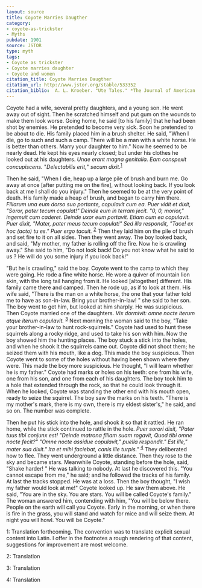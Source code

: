 ```yaml
---
layout: source
title: Coyote Marries Daugther
category: 
- coyote-as-trickster 
- Myths
pubdate: 1901
source: JSTOR
type: myth
tags:
- Coyote as trickster
- Coyote marries daughter 
- Coyote and women 
citation_title: Coyote Marries Daugther
citation_url: http://www.jstor.org/stable/533352
citation_biblio:  A. L. Kroeber. "Ute Tales." *The Journal of American Folklore* Vol. 14 No. 55 (1901). pp. 252-285.
---
```


Coyote had a wife, several pretty daughters, and a young son. He went away out of sight. Then he scratched himself and put gum on the wounds to make them look worse. Going home, he said [to his family] that he had been shot by enemies. He pretended to become very sick. Soon he pretended to be about to die. His family placed him in a brush shelter. He said, "When I die, go to such and such a camp. There will be a man with a white horse. He is better than others. Marry your daughter to him." Now he seemed to be nearly dead. He kept his eyes nearly closed; but under his clothes he looked out at his daughters. *Unae erant magna genitalia. Eam conspexit concupiscens.* "*Delectabilis erit,*" *secum dixit.*<sup>[1](#myfootnote1)</sup>

Then he said, "When I die, heap up a large pile of brush and burn me. Go away at once [after putting me on the fire], without looking back. If you look back at me I shall do you injury." Then he seemed to be at the very point of death. His family made a heap of brush, and began to carry him there. *Filiarum una eum dorso suo portante, copulavit cum ea. Puer vidit et dixit, "Soror, pater tecum copulat!" Deinde eum in terram jecit. "0, 0, morior," ingemuit cum caderet. Deinde uxor eum portavit. Etiam cum ea copulavit. Puer dixit, "Mater, pater meus tecum copulat!" Sed illa respondit, "Tace! ex hoc (acto) tu es." Puer ergo tacuit.* <sup>[2](#myfootnote2)</sup> Then they laid him on the pile of brush and set fire to it on all sides. Then they went away. The boy looked back, and said, "My mother, my father is rolling off the fire. Now he is crawling away." She said to him, "Do not look back! Do you not know what he said to us ? He will do you some injury if you look back!"

"But he is crawling," said the boy. Coyote went to the camp to which they were going. He rode a fine white horse. He wore a quiver of mountain lion skin, with the long tail hanging from it. He looked [altogether] different. His family came there and camped. Then he rode up, as if to look at them. His wife said, "There is the man on a white horse, the one that your father told me to have as son-in-law. Bring your brother-in-law! " she said to her son. The boy went to get him, but looked at him sharply. He was suspicious. Then Coyote married one of the daughters. *Vix dormivit: omne nocte iterum atque iterum copulavit.* <sup>[3](#myfootnote3)</sup>  Next morning the woman said to the boy, "Take your brother-in-law to hunt rock-squirrels." Coyote had used to hunt these squirrels along a rocky ridge, and used to take his son with him. Now the boy showed him the hunting places. The boy stuck a stick into the holes, and when he shook it the squirrels came out. Coyote did not shoot them; he seized them with his mouth, like a dog. This made the boy suspicious. Then Coyote went to some of the holes without having been shown where they were. This made the boy more suspicious. He thought, "I will learn whether he is my father." Coyote had marks or holes on his teeth: one from his wife, one from his son, and one from each of his daughters. The boy took him to a hole that extended through the rock, so that he could look through it. When he looked, Coyote was standing the other end with his mouth open, ready to seize the squirrel. The boy saw the marks on his teeth. "There is my mother's mark, there is my own, there is my eldest sister's," he said, and so on. The number was complete. 

Then he put his stick into the hole, and shook it so that it rattled. He ran home, while the stick continued to rattle in the hole. *Puer sorori dixit, "Pater tuus tibi conjunx est! "Deinde matrona filiam suam rogavit,  Quod tibi omne nocte fecit?"* 
*"Omne nocte assidue copulavit," puella respondit."* 
*Est ille," mater sua dixit." Ita et mihi faciebat, canis ille turpis."* <sup>[4](#myfootnote4)</sup> 
They deliberated how to flee. They went underground a little distance. Then they rose to the sky and became stars. Meanwhile Coyote, standing before the hole, said, "Shake harder! " He was talking to nobody. At last he discovered this. "You cannot escape from me," he said; and he followed the tracks of his family. At last the tracks stopped. He was at a loss. Then the boy thought, "I wish my father would look at me!" Coyote looked up. He saw them above. He said, "You are in the sky. You are stars. You will be called Coyote's family." The woman answered him, contending with him, "You will be below there. People on the earth will call you Coyote. Early in the morning, or when there is fire in the grass, you will stand and watch for mice and will seize them. At night you will howl. You will be Coyote."

<a name="myfootnote1">1</a>: Translation forthcoming. 
The convention was to translate explicit sexual content into Latin. I offer in the footnotes a rough rendering of that content, suggestions for improvement are most welcome.

<a name="myfootnote2">2</a>: Translation 

<a name="myfootnote3">3</a>: Translation 

<a name="myfootnote4">4</a>: Translation 



